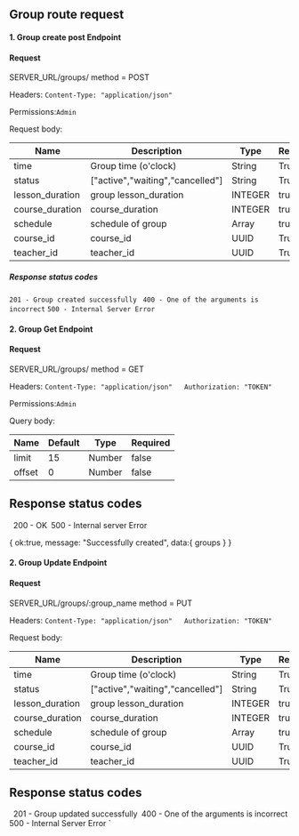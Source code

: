 ## Group route request

#### 1. Group create post Endpoint

#### Request

SERVER_URL/groups/  method = POST

Headers: `Content-Type: "application/json"`

Permissions:`Admin`

Request body:



| Name      | Description    | Type  | Required |
| --------- | -----------    |------ | -------  |
| time   | Group time (o'clock)   | String       |  True        |
| status      | ["active","waiting","cancelled"]   | String       |  True        |
| lesson_duration  | group lesson_duration        | INTEGER     | true         |
| course_duration  | course_duration       | INTEGER       | true         |
| schedule | schedule of group         | Array       | true         |
| course_id      | course_id   | UUID     |  True        |
| teacher_id     | teacher_id | UUID       |  True        |


 ##### Response status codes

`201 - Group created successfully `
`400 - One of the arguments is incorrect`
`500 - Internal Server Error`  




#### 2. Group Get Endpoint

#### Request


SERVER_URL/groups/   method =  GET

Headers: `Content-Type: "application/json"   Authorization: "TOKEN"`


Permissions:`Admin`

Query body:



| Name      | Default    | Type  | Required |
| --------- | -----------    |------ | -------  |
| limit   | 15   | Number       |  false        |
| offset   | 0   | Number       |  false        |

## Response status codes


` `200 - OK`
`500 - Internal server Error 






{
    ok:true,
    message: "Successfully created",
    data:{
        groups
    }
}





#### 2. Group Update Endpoint

#### Request


SERVER_URL/groups/:group_name   method =  PUT


Headers: `Content-Type: "application/json"   Authorization: "TOKEN"`


Request body:




| Name      | Description    | Type  | Required |
| --------- | -----------    |------ | -------  |
| time   | Group time (o'clock)   | String       |  True        |
| status      | ["active","waiting","cancelled"]   | String       |  True        |
| lesson_duration  | group lesson_duration        | INTEGER     | true         |
| course_duration  | course_duration       | INTEGER       | true         |
| schedule | schedule of group         | Array       | true         |
| course_id      | course_id   | UUID     |  True        |
| teacher_id     | teacher_id | UUID       |  True        |

## Response status codes


` `201 - Group updated successfully`
`400 -  One of the arguments is incorrect
500 - Internal Server Error
`







